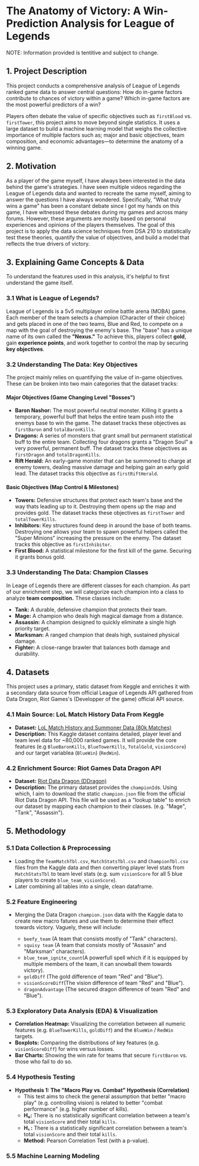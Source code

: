 # The Anatomy of Victory: A Win-Prediction Analysis for League of Legends

NOTE: Information provided is tentitive and subject to change.

## 1. Project Description

This project conducts a comprehensive analysis of League of Legends ranked game data to answer central questions: How do in-game factors contribute to chances of victory within a game? Which in-game factors are the most powerful predictors of a win?

Players often debate the value of specific objectives such as `firstBlood` vs. `firstTower`, this project aims to move beyond single statistics. It uses a large dataset to build a machine learning model that weighs the collective importance of multiple factors such as; major and basic objectives, team composition, and economic advantages—to determine the anatomy of a winning game.


## 2. Motivation

As a player of the game myself, I have always been interested in the data behind the game's strategies. I have seen multiple videos regarding the League of Legends data and wanted to recreate the same myself, aiming to answer the questions I have always wondered. Specifically, "What truly wins a game" has been a constant debate since I got my hands on this game, I have witnessed these debates during my games and across many forums. However, these arguments are mostly based on personal experiences and opinions of the players themselves. The goal of this project is to apply the data science techniques from DSA 210 to statistically test these theories, quantify the value of objectives, and build a model that reflects the true drivers of victory.


## 3. Explaining Game Concepts & Data

To understand the features used in this analysis, it's helpful to first understand the game itself.

### 3.1 What is League of Legends?

League of Legends is a 5v5 multiplayer online battle arena (MOBA) game. Each member of the team selects a champion (Character of their choice) and gets placed in one of the two teams, Blue and Red, to compete on a map with the goal of destroying the enemy's base. The "base" has a unique name of its own called the **"Nexus."** To achieve this, players collect **gold**, gain **experience points**, and work together to control the map by securing **key objectives**.

### 3.2 Understanding The Data: Key Objectives

The project mainly relies on quantifying the value of in-game objectives. These can be broken into two main categories that the dataset tracks:

#### Major Objectives (Game Changing Level "Bosses")

* **Baron Nashor:** The most powerful neutral monster. Killing it grants a temporary, powerful buff that helps the entire team push into the enemys base to win the game. The dataset tracks these objectives as `firstBaron` and `totalBaronKills`.
* **Dragons:** A series of monsters that grant small but permanent statistical buff to the entire team. Collecting four dragons grants a "Dragon Soul" a very powerful, permanent buff. The dataset tracks these objectives as `firstDragon` and `totalDragonKills`.
* **Rift Herald:** An early-game monster that can be summoned to charge at enemy towers, dealing massive damage and helping gain an early gold lead. The dataset tracks this objective as `firstRiftHerald`.

#### Basic Objectives (Map Control & Milestones)

* **Towers:** Defensive structures that protect each team's base and the way thats leading up to it. Destroying them opens up the map and provides gold. The dataset tracks these objectives as `firstTower` and `totalTowerKills`.
* **Inhibitors:** Key structures found deep in around the base of both teams. Destroying one allows your team to spawn powerful helpers called the "Super Minions" increasing the pressure on the enemy. The dataset tracks this objective as `firstInhibitor`.
* **First Blood:** A statistical milestone for the first kill of the game. Securing it grants bonus gold.

### 3.3 Understanding The Data: Champion Classes

In Leage of Legends there are different classes for each champion. As part of our enrichment step, we will categorize each champion into a class to analyze **team composition.** These classes include:
* **Tank:** A durable, defensive champion that protects their team.
* **Mage:** A champion who deals high magical damage from a distance.
* **Assassin:** A champion designed to quickly eliminate a single high priority target.
* **Marksman:** A ranged champion that deals high, sustained physical damage.
* **Fighter:** A close-range brawler that balances both damage and durability.


## 4. Datasets

This project uses a primary, static dataset from Keggle and enriches it with a secondary data source from official League of Legends API gathered from Data Dragon, Riot Games's (Developper of the game) official API source.

### 4.1 Main Source: LoL Match History Data From Keggle

* **Dataset:** [LoL Match History and Summoner Data (80k Matches)](https://www.kaggle.com/datasets/nathansmallcalder/lol-match-history-and-summoner-data-80k-matches)
* **Description:** This Kaggle dataset contains detailed, player level and team level data for ~80,000 ranked games. It will provide the core features (e.g `BlueBaronKills`, `BlueTowerKills`, `TotalGold`, `visionScore`) and our target variablea (`BlueWin`) (`RedWin`).

### 4.2 Enrichment Source: Riot Games Data Dragon API

* **Dataset:** [Riot Data Dragon (DDragon)](https://developer.riotgames.com/docs/lol)
* **Description:** The primary dataset  provides the `championId`s. Using which, I aim to download the static `champion.json` file from the official Riot Data Dragon API. This file will be used as a "lookup table" to enrich our dataset by mapping each champion to their classes. (e.g. "Mage", "Tank", "Assassin").

## 5. Methodology


### 5.1 Data Collection & Preprocessing
* Loading the `TeamMatchTbl.csv`, `MatchStatsTbl.csv` and `ChampionTbl.csv` files from the Kaggle data and then converting player level stats from `MatchStatsTbl` to team level stats (e.g. sum `visionScore` for all 5 blue players to create `blue_team_visionScore`).
*  Later combining all tables into a single, clean dataframe.

### 5.2 Feature Engineering
*  Merging the Data Dragon `champion.json` data with the Kaggle data to create new macro fatures and use them to determine their effect towards victory. Vaguely, these will include:

    * `beefy_team` (A team that consists mostly of "Tank" characters).
    * `squisy team` (A team that consists mostly of "Assasin" and "Marksman" characters).
    * `blue_team_ignite_count`(A powerfull spell which if it is equipped by multiple members of the team, it can snowball them towards victory).
    * `goldDiff` (The gold difference of team "Red" and "Blue").
    * `visionScoreDiff`(The vision  difference of team "Red" and "Blue").
    * `dragonAdvantage` (The secured dragon difference of team "Red" and "Blue").

### 5.3 Exploratory Data Analysis (EDA) & Visualization

* **Correlation Heatmap:** Visualizing the correlation between all numeric features (e.g. `BlueTowerKills`, `goldDiff`) and the `BlueWin` / `RedWin` targets.
* **Boxplots:** Comparing the distributions of key features (e.g. `visionScoreDiff`) for wins versus losses.
* **Bar Charts:** Showing the win rate for teams that secure `firstBaron` vs. those who fail to do so.

### 5.4 Hypothesis Testing

* **Hypothesis 1: The "Macro Play vs. Combat" Hypothesis (Correlation)**
    * This test aims to check the general assumption that better "macro play" (e.g. controlling vision) is related to better "combat performance" (e.g. higher number of kills).
    * **H₀:** There is no statistically significant correlation between a team's total `visionScore` and their total `kills`.
    * **H₁ :** There is a statistically significant correlation between a team's total `visionScore` and their total `kills`.
    * **Method:** Pearson Correlation Test (with a p-value).


### 5.5 Machine Learning Modeling
